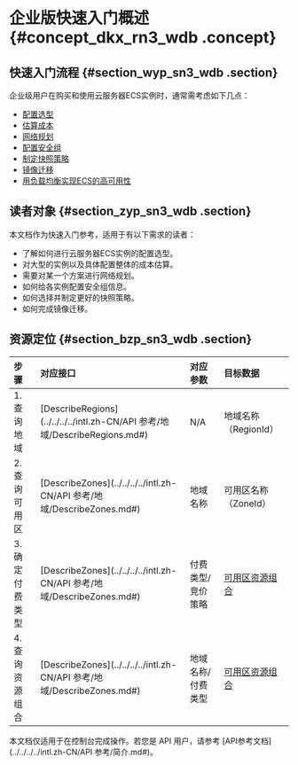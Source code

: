 # 企业版快速入门概述 {#concept_dkx_rn3_wdb .concept}

## 快速入门流程 {#section_wyp_sn3_wdb .section}

企业级用户在购买和使用云服务器ECS实例时，通常需考虑如下几点：

-   [配置选型](intl.zh-CN/企业版快速入门/配置选型.md#)
-   [估算成本](https://help.aliyun.com/document_detail/58299.html)
-   [网络规划](https://help.aliyun.com/document_detail/58306.html)
-   [配置安全组](https://help.aliyun.com/document_detail/58309.html)
-   [制定快照策略](https://help.aliyun.com/document_detail/58311.html)
-   [镜像迁移](https://help.aliyun.com/document_detail/58313.html)
-   [用负载均衡实现ECS的高可用性](https://help.aliyun.com/document_detail/59331.html)

## 读者对象 {#section_zyp_sn3_wdb .section}

本文档作为快速入门参考，适用于有以下需求的读者：

-   了解如何进行云服务器ECS实例的配置选型。
-   对大型的实例以及具体配置整体的成本估算。
-   需要对某一个方案进行网络规划。
-   如何给各实例配置安全组信息。
-   如何选择并制定更好的快照策略。
-   如何完成镜像迁移。

## 资源定位 {#section_bzp_sn3_wdb .section}

|步骤|对应接口|对应参数|目标数据|
|:-|:---|:---|:---|
|1. 查询地域|[DescribeRegions](../../../../intl.zh-CN/API 参考/地域/DescribeRegions.md#)|N/A|地域名称（RegionId）|
|2. 查询可用区|[DescribeZones](../../../../intl.zh-CN/API 参考/地域/DescribeZones.md#)|地域名称|可用区名称（ZoneId）|
|3. 确定付费类型|[DescribeZones](../../../../intl.zh-CN/API 参考/地域/DescribeZones.md#)|付费类型/竞价策略|[可用区资源组合](https://help.aliyun.com/document_detail/25640.html)|
|4. 查询资源组合|[DescribeZones](../../../../intl.zh-CN/API 参考/地域/DescribeZones.md#)|地域名称/付费类型|[可用区资源组合](https://help.aliyun.com/document_detail/25640.html)|

本文档仅适用于在控制台完成操作。若您是 API 用户，请参考 [API参考文档](../../../../intl.zh-CN/API 参考/简介.md#)。

